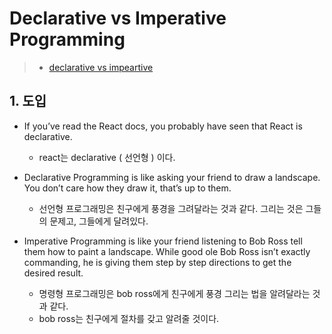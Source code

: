# Declarative vs Imperative Programming

> * [declarative vs impeartive](https://codeburst.io/declarative-vs-imperative-programming-a8a7c93d9ad2)

## 1. 도입

* If you’ve read the React docs, you probably have seen that React is declarative.
  * react는 declarative ( 선언형 ) 이다.

* Declarative Programming is like asking your friend to draw a landscape. You don’t care how they draw it, that’s up to them.
  * 선언형 프로그래밍은 친구에게 풍경을 그려달라는 것과 같다. 그리는 것은 그들의 문제고, 그들에게 달려있다.
* Imperative Programming is like your friend listening to Bob Ross tell them how to paint a landscape. While good ole Bob Ross isn’t exactly commanding, he is giving them step by step directions to get the desired result.
  * 명령형 프로그래밍은 bob ross에게 친구에게 풍경 그리는 법을 알려달라는 것과 같다.
  * bob ross는 친구에게 절차를 갖고 알려줄 것이다.